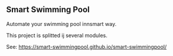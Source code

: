 ## Smart Swimming Pool

Automate your swimming pool innsmart way.

This project is splitted ij several modules. 

See: https://smart-swimmingpool.github.io/smart-swimmingpool/
